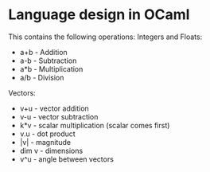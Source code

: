 # Language design in OCaml

This contains the following operations:
Integers and Floats:
- a+b - Addition
- a-b - Subtraction
- a*b - Multiplication
- a/b - Division

Vectors:
- v+u - vector addition
- v-u - vector subtraction
- k*v - scalar multiplication (scalar comes first)
- v.u - dot product
- |v| - magnitude
- dim v - dimensions
- v^u - angle between vectors
